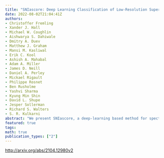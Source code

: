 ```yaml
---
title: "SNIascore: Deep Learning Classification of Low-Resolution Supernova   Spectra"
date: 2022-08-02T21:04:41Z
authors:
- Christoffer Fremling
- Xander J. Hall
- Michael W. Coughlin
- Aishwarya S. Dahiwale
- Dmitry A. Duev
- Matthew J. Graham
- Mansi M. Kasliwal
- Erik C. Kool
- Ashish A. Mahabal
- Adam A. Miller
- James D. Neill
- Daniel A. Perley
- Mickael Rigault
- Philippe Rosnet
- Ben Rusholme
- Yashvi Sharma
- Kyung Min Shin
- David L. Shupe
- Jesper Sollerman
- Richard S. Walters
- S. R. Kulkarni
abstract: "We present SNIascore, a deep-learning based method for spectroscopic classification of thermonuclear supernovae (SNe Ia) based on very low-resolution (R $sim100$) data. The goal of SNIascore is fully automated classification of SNe Ia with a very low false-positive rate (FPR) so that human intervention can be greatly reduced in large-scale SN classification efforts, such as that undertaken by the public Zwicky Transient Facility (ZTF) Bright Transient Survey (BTS). We utilize a recurrent neural network (RNN) architecture with a combination of bidirectional long short-term memory and gated recurrent unit layers. SNIascore achieves a $<0.6%$ FPR while classifying up to $90%$ of the low-resolution SN Ia spectra obtained by the BTS. SNIascore simultaneously performs binary classification and predicts the redshifts of secure SNe Ia via regression (with a typical uncertainty of $<0.005$ in the range from $z = 0.01$ to $z = 0.12$). For the magnitude-limited ZTF BTS survey ($approx70%$ SNe Ia), deploying SNIascore reduces the amount of spectra in need of human classification or confirmation by $approx60%$. Furthermore, SNIascore allows SN Ia classifications to be automatically announced in real-time to the public immediately following a finished observation during the night."
featured: true
tags:
math: true
publication_types: ["2"]
---
```

http://arxiv.org/abs/2104.12980v2